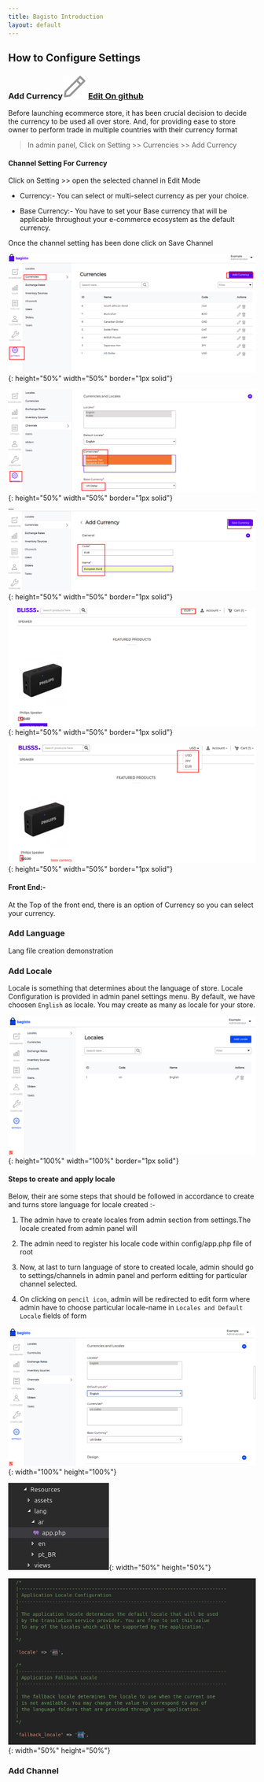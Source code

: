 ```yaml
---
title: Bagisto Introduction
layout: default
---
```


## How to Configure Settings

### Add Currency<a id="add-currency"></a><span class="edit-github"><img src="/docs/assets/images/Icon-Pencil-Large.svg"/> <a href="https://github.com/bagisto/bagisto-docs">Edit On github</a></span>

Before launching ecommerce store, it has been crucial decision to decide the currency to be used all over store. And, for providing ease to store owner to perform trade in multiple countries with their currency format

 > In admin panel, Click on Setting >> Currencies >> Add Currency

#### Channel Setting For Currency

Click on Setting >> open the selected channel in Edit Mode

* Currency:- You can select or multi-select currency as per your choice.

* Base Currency:- You have to set your Base currency that will be applicable throughout your e-commerce ecosystem as the default currency.

Once the channel setting has been done click on Save Channel

![Locale Configuration](assets/images/Bagisto_Docs_Images/configure-setting/currency/Add-currency.png){: height="50%" width="50%" border="1px solid"}

![Locale Configuration](assets/images/Bagisto_Docs_Images/configure-setting/currency/channel-currency.png){: height="50%" width="50%" border="1px solid"}

![Locale Configuration](assets/images/Bagisto_Docs_Images/configure-setting/currency/currency-12.png){: height="50%" width="50%" border="1px solid"}

![Locale Configuration](assets/images/Bagisto_Docs_Images/configure-setting/currency/currency-frontend.png){: height="50%" width="50%" border="1px solid"}

![Locale Configuration](assets/images/Bagisto_Docs_Images/configure-setting/currency/currency-setting.png){: height="50%" width="50%" border="1px solid"}



#### Front End:-

At the Top of the front end, there is an option of Currency so you can select your currency.




### Add Language<a id="add-language"></a>

Lang file creation demonstration


### Add Locale<a id="add-locale"></a>

Locale is something that determines about the language of store.
Locale Configuration is provided in admin panel settings menu. By default, we have choosen `English` as locale. You may create as many as locale for your store.

![Locale Configuration](assets/images/Bagisto_Docs_Images/configure-setting/locale-configure.png){: height="100%" width="100%" border="1px solid"}

#### Steps to create and apply locale

Below, their are some steps that should be followed in accordance to create and turns store language for locale created :-

1. The admin have to create locales from admin section from settings.The locale created from admin panel will

2. The admin need to register his locale code within config/app.php file of root

3. Now, at last to turn language of store to created locale, admin should go to settings/channels in admin panel and perform editting for particular channel selected.

4. On clicking on `pencil icon`, admin will be redirected to edit form where admin have to choose particular locale-name in `Locales and Default Locale` fields of form

![locale selection](assets/images/Bagisto_Docs_Images/configure-setting/locale-selection.png){: width="100%" height="100%"}


![locale selection](assets/images/Bagisto_Docs_Images/configure-setting/locale-lang.png){: width="50%" height="50%"}

![locale selection](assets/images/Bagisto_Docs_Images/configure-setting/set-locale-config.png){: width="50%" height="50%"}


### Add Channel<a id="add-channel"></a>


